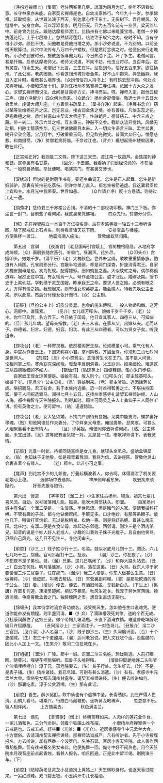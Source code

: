 <!-- { "loadSidebar": true } -->
　　〔净扮老禅师上〕〔集唐〕老住西峯第几层。琉璃为殿月为灯。终年不语看如意。长守林泉亦未能。自家契玄禅师是也。自幼出家修行。今年九十一岁。参承佛祖。证取纲宗。从世尊法演于西天。到达摩心传于东土。无影树下。弄月嘲风。没缝塔中。安身立命。可以浮沤复水。明月归天。只为五百年前有一业债。梁天监年中。前身曾为比丘。跟随达摩祖师渡江。比扬州有七佛以来毗婆宝塔。老僧一夕捧执莲花灯。上于七层塔上。忽然倾泻莲灯。热油注于蚁穴之内。彼时不知。当有守塔小沙弥。颜色不快。问他敢是费他扫塔之劳。那小沙弥说道。不为别的。以前圣僧天眼算过。此穴中流传有八万四千户蝼蚁。但是燃灯念佛之时。他便出来行走瞻听。小沙弥到彼时分。施散盏饭与他为戏。今日热油下注。坏了多生。老僧闻言。甚是忏悔。启参达摩老师父。老师父说道。不妨不妨。他虫业将尽。五百年后。定有灵变。待汝生天。老僧记下此言。三生在耳。屈指到今。恰好五百来岁。欲往扬州。了此公案。老病因循。你看这润州城对着金焦。好不山川攒秀。禅堂幽静。我且入定片时。看做甚么境界也。〔众扮僧俗四人持书上〕有时鹤去愁冲锡。何处龙来喜听经。小僧和这居十们。是对江扬州孝感智禅二寺住持。祇因十方大众之发心。求契玄禅师而说法。此间是甘露寺方丈。捧书而进。呀。禅师入定。敲他云板三声。〔敲介净醒介〕四众何为而来。〔众跪介〕扬州合郡僧俗。敬选七月十五日大会盂兰。虔请大师升座。十方善信书疏呈上。〔呈书介净〕起来。〔净展书念介〕窃以某等生维扬花月之区。岂无恶业。接古润金焦之境。亦有善缘。凡依玉蕊之花。尽抱香檀之树。恭惟甘露山主契玄大师座下。性融朗月。德普慈云。中含三点之藏。带一转二。外示六爻之相。互五重三。钟鼓不交参。截断众流开觉路。风幡无动相。扫除尘翳落空华。见三世诸佛面目本来。入一切众生语言三昧。盂兰盆裏。喝开朵朶金莲。宝月灯中。打破重重玉网。但见飮光微笑。普同大众归心。惟愿慈悲。和南摄受。〔净〕贫僧老病将临。不奈过江也。〔背介〕纔想起扬州蝼蚁因果。敢在此行。 

　　【正宫端正好】我则是二文殊。降下这三天竺。渡江南一蚁菰芦。金焦摆列钟和鼓。这寺裏有名甘露。 
　　〔回介〕不去罢。我看衲子们谈经说诵的。不在话下。一般努目扬眉。举处便喝。唱演宗门。有甚裏交涉也。 

　　【滚绣球】但说的是附鴈传书有。要还乡曲调无。怎生是石人起舞。怎生是新妇骑驴。那裏有笑拈花吃茘枝。则许你单刀直入。都怎生被箭逃虚。我这裏君臣位上宾和主。水月光中我带渠。世界如愚。 
　　〔众作请介净〕旣十方恳请。则待过江走一遭。 

　　【倘秀才】恁待要三千界楼台舌铺。不消的十二部经坊印模。禅门三下板。你尘世一封书。目前些子看何如。我这裏亲凭佛祖。 
　　四众先行。贫僧分付你。 

　　【煞】先在禅智院立一本百千万亿投名簿。后在孝感寺挂一轴五十三参听讲图。除了那戒坛上石点头。则待看普诸天花下雨。 
　　安排宝盖与幡幢。　　　　方便乘杯一渡江。 
　　地震海潮人施法。　　　　管敎蝼蚁尽归降。 

　　第五出　宫训 
　　【夜游宫】〔老旦国母引宫娥上〕宫树槐根隐隐。从地府学成坤顺。〔众〕画扇影随宫燕引。听重门。昼漏声。花外尽。 
　　〔众叩头介〕宫娥叩头。娘娘千岁。〔淸平乐〕〔老〕大槐秋色。世外朱尘隔。歌吹重重情脉脉。怕道有人倾国。孔雀扇影分行。宫娥半袖通装。却是洞门深杳。折旋消得君王。自家大槐安国母是也。初为牝蚁。配得雄蜉。细如虮虱之妻。大似蚊虻之母。偶尔称孤道寡。居然正位中宫。有女瑶芳一人。号作金枝公主。姿才冠世。婚嫁及期。授书史于上眞仙姑。学刺绣于灵芝国嫂。昨承我王之命。要求人世之姻。必须有眼之人。方得有情之婿。我想起来。则有侄女琼英郡主。能会瞧人。待我先唤公主出来。示以此意。然后分付侄女依计而行。〔众〕公主到。 

　　【前腔】〔旦扮公主上〕幻质分灵蠢。也会的施朱傅粉。一般人物娇和嫩。这芳心。洞房中。谁簇紧。 
　　〔见介〕女儿瑶芳叩头。娘娘千岁千千岁。〔老〕公主。你年已及筓。名方弄玉。今日依于国母。他日宜其家人。四德三从。可知端的。〔旦〕孩儿年幼。望母亲指教。〔老〕夫三从者。在家从父。出嫁从夫。老而从子。四德者。妇言。妇德。妇容。妇功。有此三从四德者。可以为贤女子矣。听我道来。 

　　【傍妆台】〔老〕一种寄灵根。依然楼阁贺生存。论规模虽小可。乘气化有人身。中宫忝作吾王正。下国凭称寡小君。掌司阴敎。齐眉至尊。你须知三贞七烈同是世间人。 
　　【前腔】〔旦〕小小赘芳尘。念瑶芳生长在王门。虽不是人间世。论相同掌上珍。寒余窈窕深闺晚。暖至丰茸别洞春。父王庭训。娘亲细论。难道这三从四德微细的不如人。 
　　【翫仙灯】〔贴琼英上〕踏绽鞋跟。蚤向朱门步稳。 
　　自家蚁王侄女琼英便是。娘娘有召。敬入则个。〔见叩头介〕郡主琼英叩头。娘娘千岁。〔见旦介〕公主见礼。〔旦〕尊姊到来。〔老〕郡主听旨。近因瑶芳长成。堪招驸马。君王有命。若于本族内选婚。恐一时难得智勇之士。不堪扶持国家。要于人间招选驸马。闻得七月十五日。这扬州孝感寺礼请契玄禅师讲经。人山人海。都往禅智寺天竺院报名。到得其时。郡主可同灵芝夫人上眞仙子三人同往听讲。但有英俊之士。便可留神。〔贴〕谨遵懿旨。 

　　【傍妆台】〔老〕女大急须婚。不拘门户则待有良姻。龙类中能煑海。蝶梦裏好移魂。〔贴〕知他同谁虰作夫妻分。了你蛘亲父母恩。俺抛眉晕。忍笑痕。可甚么人烟聚裏看不出有情人。 
　　〔旦〕琼英姐。俺便同你去听讲何如。〔贴〕公主体面。未宜出游。〔旦〕这等奴有金凤钗一对。文犀盒一枝。奉献禅师讲下。表我微情。 

　　【前腔】光景一时新。待相同随喜终是女儿身。献钗头金凤朵。盛纳盒锦犀文。〔贴〕也知妹子无他敬。如是观音着我闻。我将为信。去讲座陈。管敎他灵山会裏直着个有缘人。 
　　〔老〕郡主。此非小可之事。 

　　【尾声】到花宫不少的儿郞俊。打叠起横波着人。你去呵。休得漏泄了机关要老娘心上稳。 
　　选佛场中去选郞。　　　　禅床侧畔看东床。 
　　疾去疾来须隐约。　　　　好音先报与娘行。 

　　第六出　谩遣 
　　【字字双】〔溜二上〕小生家住古扬州。铺后。祖宗七辈儿喜风流。自幼。衣衫破落帽儿颩。狐臭。能吹木屑惯扶头。卽溜。 
　　自家扬州城中有名的一个溜二便是。一生浪荡。半世风流。但是晦气的人家。便请我撮科打哄。不管有趣的子弟。都与他钻懒帮闲。手策无多。口才绝妙。有那等吊眼子。敲他几下。叫做打草惊蛇。无过是脱稍鬼。松他一筹。则是将虾吊鲤。着甚么南庄田。北庄地。有溜二便是衣食父母。难起动东邻邀。西邻请。则沙三是个酒肉弟兄。知音的说是个妙人好人老成人。少趣的叫我败子倈子光棍子。且自由他笑骂。只图自己风光。这几日不见沙三。寻他闲串去。 

　　【前腔】〔沙三上〕贱子姓沙行十三。名滥。就似水底月儿到十三。圆泛。六儿七儿巧十三。胡蘸。官司吊起打十三。扯淡。 
　　〔溜〕沙三。你犯夜了。〔沙〕不犯夜不是子弟也。哥。〔溜〕兄弟。这几日嘴闲了。〔沙〕和你大路头站去。〔丑上〕白云在何处。明月落谁家。〔沙〕小哥。落在这裏。〔丑〕大哥。我东人淳于家要请溜二沙三官耍子。住在那门。〔溜沙〕我二人便是。你东人做甚么生意。〔丑〕做裨将。〔沙〕做皮匠。叫我去帮钻。〔丑〕军营裏副将哩。〔溜〕是那能飮酒的淳于公么。〔丑〕着。〔溜沙〕便去。便去。有酒旧倾盖。无钱新白头。〔下生上〕〔集唐〕弃置复何道。凄凄吴楚间。相忆不相见。秋风生近关。我淳于棼休官落魄。赖酒消魂。争奈客散孟尝之门。独醉槐阴之市。想吾生直恁无聊也。 

　　【锦缠头】我本待学时流立奇功俊名。谈笑朔风生。怎如他苍生口说难凭。便道你能奋发有期程。则半盏河淸。■〈扌弃〉了滴珠槽浸死刘伶。道的个百无成。只杜康祠蘸住了这穷三圣。做个带帽儿堵酒瓶。头直下酒淹衣褃。难道普乾坤醉眼偏只许屈原醒。 
　　〔丑同溜沙上〕三家酒注子。一对色哥儿。〔丑报介〕溜二沙三官到。〔见介溜〕小人名溜二。〔沙〕贱子卽沙三。〔生〕久闻纔识面。〔合〕十个更酸咸。〔生〕怎生十个更酸咸。〔溜〕适间老翁说。把九文钱吃个面。没盐醋的。因此小人加上一文。〔生笑介〕敢问二位在城在乡。 

　　【好姐姐】〔溜沙〕广陵。郡中一城。识溜二沙三名姓。玲珑剔透。人前打眼睛。随尊兴。哩嗹花啰能堪听。孤鲁子头嗑得精。 
　　〔溜做只脚跪嗑连二头叫爷介沙唱哩啰嗹介〕淳于兄。孤老院耍去。〔生〕贫子行处。怎生好去。〔沙〕不是。是表子铺。〔生〕扬州诸妓。我已尽知。可别有甚么消遣。〔沙〕有有。孝感寺中元盂兰大会。僧俗男女都去润州甘露寺。请契玄禅师讲经。〔生〕便去听讲如何。〔沙〕那裏吃素。淳于公贪酒哩。〔生〕那有此话。 

　　【前腔】吾生。醉乡酩酊。飮中仙也有个逃禅中圣。长斋绣佛。到庄严得人世淸。山鹧儿看马。堪乘兴。行随白马藏鞭影。坐听黄龙喝棒声。 
　　忽忽意不乐。　　　　留人相伴闲。 
　　上方随喜去。　　　　秋色满盂兰。 

　　第七出　偶见 
　　【普贤歌】〔僧上〕终朝顶拜如来。人肉样的莲花业作台。一家儿酒和色。三分气命财。领着个铁围山难布摆。 
　　小僧扬州府禅智寺一个五戒是也。五戒五戒。好些■〈兀监〉■〈兀介〉。近因孝感寺作中元盂兰大会。十方僧俗。去请润州契玄禅师讲经。那禅师法旨威严。凡有听讲者。先于小寺投牒报名。方去听讲。却有西番一个波罗门。名唤石延。客居小寺天竺院。此人善作西番胡旋舞。但有往来报名男女来此。他便施舞一回。俺寺中好不闹热也。目今天竺院水月观音座前点起香烛。看甚人报名。咱且回避。正是此中留半偈。别院演三车。〔下〕 

　　【前腔】〔贴琼英老旦灵芝小旦道扮上眞姑上〕天生微眇身材。也逐天香过院来。一尖红绣鞋。双飞碧玉钗。小玉纳汗巾儿长袖洒。 
